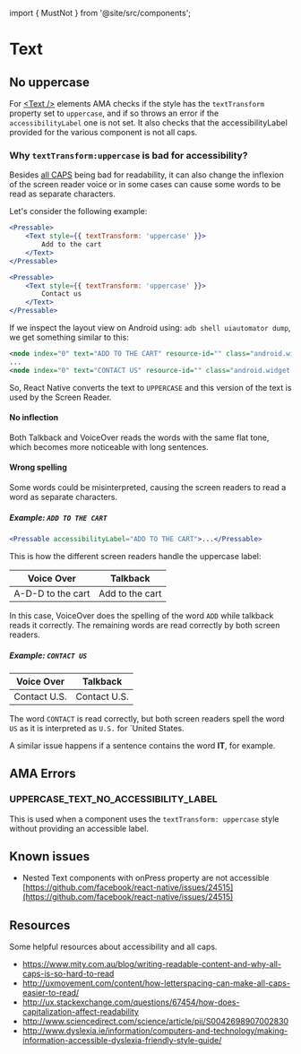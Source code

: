 import { MustNot } from '@site/src/components';

# Text


## No uppercase

For [&lt;Text /&gt;](../components/Text.md) elements AMA checks if the style has the `textTransform` property set to `uppercase`, and if so throws an error if the `accessibilityLabel` one is not set.
It also checks that the accessibilityLabel provided for the various component is not all caps.

### Why `textTransform:uppercase` is bad for accessibility?

Besides [all CAPS](https://www.mity.com.au/blog/writing-readable-content-and-why-all-caps-is-so-hard-to-read) being bad for readability, it can also change the inflexion of the screen reader voice or in some cases can cause some words to be read as separate characters.

Let's consider the following example:

```jsx
<Pressable>
    <Text style={{ textTransform: 'uppercase' }}>
        Add to the cart
    </Text>
</Pressable>

<Pressable>
    <Text style={{ textTransform: 'uppercase' }}>
        Contact us
    </Text>
</Pressable>
```

If we inspect the layout view on Android using: `adb shell uiautomator dump`, we get something similar to this:

```xml
<node index="0" text="ADD TO THE CART" resource-id="" class="android.widget.TextView" package="com.amademo" content-desc="" checkable="false" checked="false" clickable="false" enabled="true" focusable="false" focused="false" scrollable="false" long-clickable="false" password="false" selected="false" bounds="[0,243][1080,300]" />
...
<node index="0" text="CONTACT US" resource-id="" class="android.widget.TextView" package="com.amademo" content-desc="" checkable="false" checked="false" clickable="false" enabled="true" focusable="false" focused="false" scrollable="false" long-clickable="false" password="false" selected="false" bounds="[0,243][1080,300]" />
```

So, React Native converts the text to `UPPERCASE` and this version of the text is used by the Screen Reader.

#### No inflection

Both Talkback and VoiceOver reads the words with the same flat tone, which becomes more noticeable with long sentences.

#### Wrong spelling

Some words could be misinterpreted, causing the screen readers to read a word as separate characters.

##### Example: `ADD TO THE CART`

```jsx
<Pressable accessibilityLabel="ADD TO THE CART">...</Pressable> 
```

This is how the different screen readers handle the uppercase label:

| Voice Over         | Talkback        |
|--------------------|-----------------|
| A-D-D  to the cart | Add to the cart |

In this case, VoiceOver does the spelling of the word `ADD` while talkback reads it correctly.
The remaining words are read correctly by both screen readers.

##### Example: `CONTACT US`

| Voice Over   | Talkback     |
|--------------|--------------|
| Contact U.S. | Contact U.S. |

The word `CONTACT` is read correctly, but both screen readers spell the word `US` as it is interpreted as `U.S.` for `United States.

A similar issue happens if a sentence contains the word **IT**, for example.

## AMA Errors

### UPPERCASE_TEXT_NO_ACCESSIBILITY_LABEL <MustNot />

This is used when a component uses the `textTransform: uppercase` style without providing an accessible label.

## Known issues

- Nested Text components with onPress property are not accessible [https://github.com/facebook/react-native/issues/24515](https://github.com/facebook/react-native/issues/24515)

## Resources

Some helpful resources about accessibility and all caps.

- https://www.mity.com.au/blog/writing-readable-content-and-why-all-caps-is-so-hard-to-read
- http://uxmovement.com/content/how-letterspacing-can-make-all-caps-easier-to-read/
- http://ux.stackexchange.com/questions/67454/how-does-capitalization-affect-readability
- http://www.sciencedirect.com/science/article/pii/S0042698907002830
- http://www.dyslexia.ie/information/computers-and-technology/making-information-accessible-dyslexia-friendly-style-guide/
